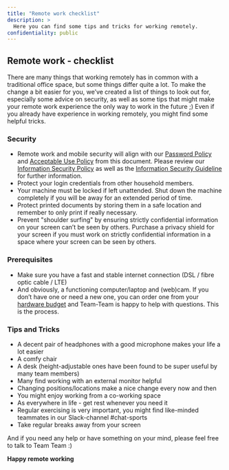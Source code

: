 ```yaml
---
title: "Remote work checklist"
description: >
  Here you can find some tips and tricks for working remotely.
confidentiality: public
---
```



## Remote work - checklist

There are many things that working remotely has in common with a traditional office space, but some things differ quite a lot. To make the change a bit easier for you, we’ve created a list of things to look out for, especially some advice on security, as well as some tips that might make your remote work experience the only way to work in the future ;)
Even if you already have experience in working remotely, you might find some helpful tricks.

### Security
- Remote work and mobile security will align with our [Password Policy](https://intranet.giantswarm.io/docs/security/isms/information-security/#password-policy) and [Acceptable Use Policy](https://intranet.giantswarm.io/docs/security/isms/information-security/#acceptable-use-policy) from this document. Please review our [Information Security Policy](https://github.com/giantswarm/isms/wiki/Information-Security-Policy) as well as the [Information Security Guideline](https://intranet.giantswarm.io/docs/security/isms/) for further information.
- Protect your login credentials from other household members.
- Your machine must be locked if left unattended. Shut down the machine completely if you will be away for an extended period of time.
- Protect printed documents by storing them in a safe location and remember to only print if really necessary.
- Prevent "shoulder surfing" by ensuring strictly confidential information on your screen can’t be seen by others. Purchase a privacy shield for your screen if you must work on strictly confidential information in a space where your screen can be seen by others.

### Prerequisites
- Make sure you have a fast and stable internet connection (DSL / fibre optic cable / LTE)
- And obviously, a functioning computer/laptop and (web)cam. If you don’t have one or need a new one, you can order one from your [hardware budget](https://intranet.giantswarm.io/docs/people/accounts-hardware-company-information/hardware_buying) and Team-Team is happy to help with questions. This is the process.

### Tips and Tricks
- A decent pair of headphones with a good microphone makes your life a lot easier
- A comfy chair
- A desk (height-adjustable ones have been found to be super useful by many team members)
- Many find working with an external monitor helpful
- Changing positions/locations make a nice change every now and then
- You might enjoy working from a co-working space
- As everywhere in life - get rest whenever you need it
- Regular exercising is very important, you might find like-minded teammates in our Slack-channel #chat-sports
- Take regular breaks away from your screen

And if you need any help or have something on your mind, please feel free to talk to Team Team :)


**Happy remote working**
